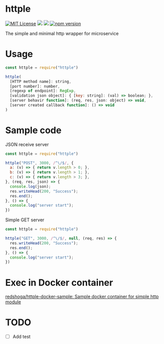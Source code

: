 # httple

[![MIT License](http://img.shields.io/badge/license-MIT-blue.svg?style=flat)](LICENSE) <a href="https://codeclimate.com/github/redshoga/httple/maintainability"><img src="https://api.codeclimate.com/v1/badges/9df1eca3daebbda4daa8/maintainability" /></a> <a href="https://codeclimate.com/github/redshoga/httple/test_coverage"><img src="https://api.codeclimate.com/v1/badges/9df1eca3daebbda4daa8/test_coverage" /></a> [![npm version](https://badge.fury.io/js/httple.svg)](https://badge.fury.io/js/httple)

The simple and minimal http wrapper for microservice

# Usage

```javascript
const httple = require("httple")

httple(
  [HTTP method name]: string,
  [port number]: number,
  [regexp of endpoint]: RegExp,
  [validation json object]: { [key: string]: (val) => boolean; },
  [server behavir function]: (req, res, json: object) => void,
  [server created callback function]: () => void
)
```

# Sample code

JSON receive server

```javascript
const httple = require("httple")

httple("POST", 3000, /^\/$/, {
  a: (v) => { return v.length > 0; },
  b: (v) => { return v.length > 1; },
  c: (v) => { return v.length > 3; },
}, (req, res, json) => {
  console.log(json);
  res.writeHead(200, "Success");
  res.end();
}, () => {
  console.log("server start");
})
```

Simple GET server

```javascript
const httple = require("httple")

httple("GET", 3000, /^\/$/, null, (req, res) => {
  res.writeHead(200, "Success");
  res.end();
}, () => {
  console.log("server start");
})
```

# Exec in Docker container

[redshoga/httple\-docker\-sample: Sample docker container for simple http module](https://github.com/redshoga/httple-docker-sample)

# TODO

- [ ] Add test
